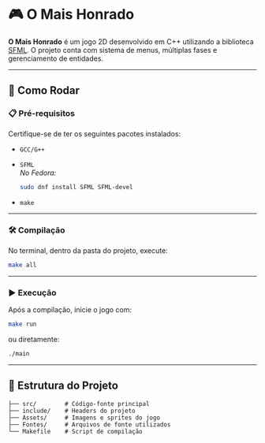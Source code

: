 # 🎮 O Mais Honrado

**O Mais Honrado** é um jogo 2D desenvolvido em C++ utilizando a biblioteca [SFML](https://www.sfml-dev.org/). O projeto conta com sistema de menus, múltiplas fases e gerenciamento de entidades.

---

## 🚀 Como Rodar

### 📋 Pré-requisitos

Certifique-se de ter os seguintes pacotes instalados:

- `GCC/G++`
- `SFML`  
  _No Fedora:_

  ```bash
  sudo dnf install SFML SFML-devel
  ```
- `make`

---

### 🛠️ Compilação

No terminal, dentro da pasta do projeto, execute:

```bash
make all
```

---

### ▶️ Execução

Após a compilação, inicie o jogo com:

```bash
make run
```

ou diretamente:

```bash
./main
```

---

## 📁 Estrutura do Projeto

```plaintext
├── src/        # Código-fonte principal
├── include/    # Headers do projeto
├── Assets/     # Imagens e sprites do jogo
├── Fontes/     # Arquivos de fonte utilizados
└── Makefile    # Script de compilação
```
